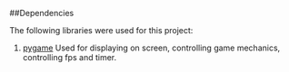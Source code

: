 ##Dependencies

The following libraries were used for this project:

1. [pygame](https://github.com/pygame/pygame) Used for displaying on screen, controlling game mechanics, controlling fps and timer.

